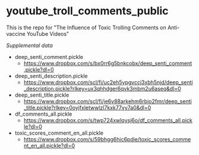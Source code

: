 # youtube_troll_comments_public
This is the repo for "The Influence of Toxic Trolling Comments on Anti-vaccine YouTube Videos"


*Supplemental data*  
- deep_senti_comment.pickle
  - https://www.dropbox.com/s/bx0rr6g5bnkcobx/deep_senti_comment.pickle?dl=0
- deep_senti_description.pickle
  - https://www.dropbox.com/scl/fi/uc2eh5ypgvccj3xbh5njd/deep_senti_description.pickle?rlkey=ux3qhhdger6qvk3mbm2u6aseq&dl=0
- deep_senti_title.pickle
  - https://www.dropbox.com/scl/fi/je6v88arkehm6rbio2fmr/deep_senti_title.pickle?rlkey=0oyjfxletwwlzl7kxk77vy7a0&dl=0
- df_comments_all.pickle
  - https://www.dropbox.com/s/twp724xwlqysj6o/df_comments_all.pickle?dl=0
- toxic_scores_comment_en_all.pickle
  - https://www.dropbox.com/s/59bhgg6hic6pdie/toxic_scores_comment_en_all.pickle?dl=0
